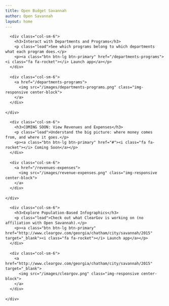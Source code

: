 ```yaml
---
title: Open Budget Savannah
author: Open Savannah
layout: home
---
```


<div class="row">
  <div class="panel panel-default">
    <div class="panel-body">

      <div class="col-sm-6">
        <h3>Interact with Departments and Programs</h3>
        <p class="lead">See which programs belong to which departments what each program does.</p>
        <p><a class="btn btn-lg btn-primary" href="/departments-programs"><i class="fa fa-rocket"></i> Launch app</a></p>
      </div>

      <div class="col-sm-6">
        <a href="/departments-programs">
          <img src="/images/departments-programs.png" class="img-responsive center-block">
        </a>
      </div>

    </div>
  </div>
</div>

<div class="row">
  <div class="panel panel-default">
    <div class="panel-body">

      <div class="col-sm-6">
        <h3>COMING SOON: View Revenues and Expenses</h3>
        <p class="lead">Understand the big picture: where money comes from, and where it goes.</p>
        <p><a class="btn btn-lg btn-primary" href="#"><i class="fa fa-rocket"></i> Coming Soon</a></p>
      </div>

      <div class="col-sm-6">
        <a href="/revenues-expenses">
          <img src="/images/revenue-expenses.png" class="img-responsive center-block">
        </a>
      </div>

    </div>
  </div>
</div>




<div class="row">
  <div class="panel panel-default">
    <div class="panel-body">

      <div class="col-sm-6">
        <h3>Explore Population-Based Infographics</h3>
        <p class="lead">Check out what ClearGov is working on (no affiliation with Open Savannah).</p>
        <p><a class="btn btn-lg btn-primary" href="http://www.cleargov.com/georgia/chatham/city/savannah/2015" target="_blank"><i class="fa fa-rocket"></i> Launch app</a></p>
      </div>

      <div class="col-sm-6">
        <a href="http://www.cleargov.com/georgia/chatham/city/savannah/2015" target="_blank">
          <img src="/images/cleargov.png" class="img-responsive center-block">
        </a>
      </div>

    </div>
  </div>
</div>
